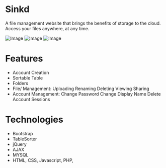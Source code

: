 # Sinkd
A file management website that brings the benefits of storage to the cloud. Access your files anywhere, at any time.

![Image](https://i.imgur.com/eYa1Lrq.png)
![Image](https://i.imgur.com/JLsfFE0.png)
![Image](https://i.imgur.com/Mo4hapv.png)

# Features
- Account Creation
- Sortable Table
- Folders
- File/ Management:
    Uploading
    Renaming
    Deleting
    Viewing
    Sharing
- Account Management:
    Change Password
    Change Display Name
    Delete Account
    Sessions

# Technologies
- Bootstrap
- TableSorter
- jQuery
- AJAX
- MYSQL
- HTML, CSS, Javascript, PHP,
